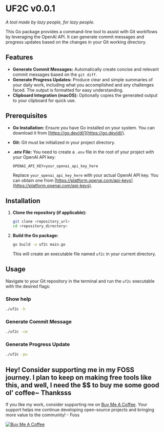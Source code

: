# UF2C v0.0.1

_A tool made by lazy people, for lazy people._

This Go package provides a command-line tool to assist with Git workflows by leveraging the OpenAI API. It can generate commit messages and progress updates based on the changes in your Git working directory.

## Features

-   **Generate Commit Messages:** Automatically create concise and relevant commit messages based on the `git diff`.
-   **Generate Progress Updates:** Produce clear and simple summaries of your daily work, including what you accomplished and any challenges faced. The output is formatted for easy understanding.
-   **Clipboard Integration (macOS):** Optionally copies the generated output to your clipboard for quick use.

## Prerequisites

-   **Go Installation:** Ensure you have Go installed on your system. You can download it from [https://go.dev/dl/](https://go.dev/dl/).
-   **Git:** Git must be initialized in your project directory.
-   **.env File:** You need to create a `.env` file in the root of your project with your OpenAI API key:

    ```
    OPENAI_API_KEY=your_openai_api_key_here
    ```

    Replace `your_openai_api_key_here` with your actual OpenAI API key. You can obtain one from [https://platform.openai.com/api-keys](https://platform.openai.com/api-keys).

## Installation

1.  **Clone the repository (if applicable):**

    ```bash
    git clone <repository_url>
    cd <repository_directory>
    ```

2.  **Build the Go package:**

    ```bash
    go build -o uf2c main.go
    ```

    This will create an executable file named `uf2c` in your current directory.

## Usage

Navigate to your Git repository in the terminal and run the `uf2c` executable with the desired flags:

### Show help
```bash
./uf2c -h
```

### Generate Commit Message

```bash
./uf2c -cm
```

### Generate Progress Update

```bash
./uf2c -pu
```

## Hey! Consider supporting me in my FOSS journey. I plan to keep on making free tools like this, and well, I need the $$ to buy me some good ol' coffee~ Thanksss

If you like my work, consider supporting me on [Buy Me A Coffee](https://buymeacoffee.com/fossoctopus). Your support helps me continue developing open-source projects and bringing more value to the community! - Foss

[![Buy Me A Coffee](https://img.shields.io/badge/Support_Me-Buy_Me_A_Coffee-yellow?logo=buymeacoffee)](https://buymeacoffee.com/fossoctopus)
